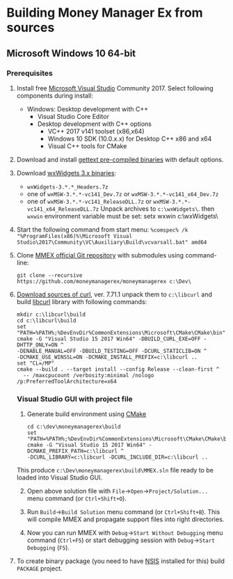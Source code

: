 Building Money Manager Ex from sources
======================================

Microsoft Windows 10 64-bit
-----------------

### Prerequisites

1. Install free [Microsoft Visual Studio] Community 2017. Select following
   components during install:
   * Windows: Desktop development with C++
     * Visual Studio Core Editor
     * Desktop development with C++ options
       * VC++ 2017 v141 toolset (x86,x64)
       * Windows 10 SDK (10.0.x.x) for Desktop C++ x86 and x64
       * Visual C++ tools for CMake

2. Download and install [gettext pre-compiled binaries] with default options.
3. Download [wxWidgets 3.x binaries]:
   - `wxWidgets-3.*.*_Headers.7z`
   - one of `wxMSW-3.*.*-vc141_Dev.7z` or `wxMSW-3.*.*-vc141_x64_Dev.7z`
   - one of `wxMSW-3.*.*-vc141_ReleaseDLL.7z`
     or `wxMSW-3.*.*-vc141_x64_ReleaseDLL.7z`
 Unpack archives to `c:\wxWidgets\`.
 then `wxwin` environment variable must be set:
 setx wxwin c:\wxWidgets\
 
4. Start the following command from start menu:
       ```%comspec% /k "%ProgramFiles(x86)%\Microsoft Visual Studio\2017\Community\VC\Auxiliary\Build\vcvarsall.bat" amd64```
       
5. Clone [MMEX official Git repository] with submodules using command-line:

       git clone --recursive https://github.com/moneymanagerex/moneymanagerex c:\Dev\
6. [Download sources of curl], ver. 7.71.1 unpack them to `c:\libcurl` and build [libcurl]
   library with following commands:
   
       mkdir c:\libcurl\build
       cd c:\libcurl\build
       set "PATH=%PATH%;%DevEnvDir%CommonExtensions\Microsoft\CMake\CMake\bin"
       cmake -G "Visual Studio 15 2017 Win64" -DBUILD_CURL_EXE=OFF -DHTTP_ONLY=ON ^
       -DENABLE_MANUAL=OFF -DBUILD_TESTING=OFF -DCURL_STATICLIB=ON ^
       -DCMAKE_USE_WINSSL=ON -DCMAKE_INSTALL_PREFIX=c:\libcurl ..
       set "CL=/MP"
       cmake --build . --target install --config Release --clean-first ^
         -- /maxcpucount /verbosity:minimal /nologo /p:PreferredToolArchitecture=x64
         
    ### Visual Studio GUI with project file
    
    1. Generate build environment using [CMake]

       ```mkdir c:\dev\moneymanagerex\build
       cd c:\dev\moneymanagerex\build
       set "PATH=%PATH%;%DevEnvDir%CommonExtensions\Microsoft\CMake\CMake\bin"
       cmake -G "Visual Studio 15 2017 Win64" -DCMAKE_PREFIX_PATH=c:\libcurl ^
       -DCURL_LIBRARY=c:\libcurl -DCURL_INCLUDE_DIR=c:\libcurl ..
       
     This produce `c:\Dev\moneymanagerex\build\MMEX.sln` file ready to be loaded into Visual Studio GUI.
   
   2. Open above solution file with `File`->`Open`->`Project/Solution...` menu
   command (or `Ctrl+Shift+O`).
   
   3. Run `Build`->`Build Solution` menu command (or `Ctrl+Shift+B`). This will
   compile MMEX and propagate support files into right directories.
   
   4. Now you can run MMEX with `Debug`->`Start Without Debugging` menu command
   (`Ctrl+F5`) or start debugging session with `Debug`->`Start Debugging`
   (`F5`).

5. To create binary package (you need to have [NSIS] installed for this) build
   `PACKAGE` project.
   
[Download sources of curl]:
    https://curl.se/download/curl-7.71.1.zip
[libcurl]:
    https://curl.haxx.se/libcurl/
[Microsoft Visual Studio]:
    https://www.visualstudio.com/downloads/
[Git for Windows]:
    https://git-scm.com/download/win
[gettext pre-compiled binaries]:
    https://mlocati.github.io/articles/gettext-iconv-windows.html
[wxWidgets 3.x binaries]:
    https://github.com/wxWidgets/wxWidgets/releases/
[Developer Command Prompt]:
    https://docs.microsoft.com/en-us/dotnet/framework/tools/developer-command-prompt-for-vs
[MMEX official Git repository]:
    https://github.com/moneymanagerex/moneymanagerex
[CMake]:
    https://cmake.org/
[wxWidgets]:
    https://wxwidgets.org/
[NSIS]:
    http://nsis.sourceforge.net/Download
[CMake support in Visual Studio 2017]:
    https://blogs.msdn.microsoft.com/vcblog/2016/10/05/cmake-support-in-visual-studio/
